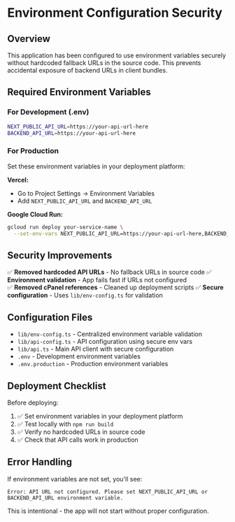 # Environment Configuration Security

## Overview

This application has been configured to use environment variables securely without hardcoded fallback URLs in the source code. This prevents accidental exposure of backend URLs in client bundles.

## Required Environment Variables

### For Development (.env)
```bash
NEXT_PUBLIC_API_URL=https://your-api-url-here
BACKEND_API_URL=https://your-api-url-here
```

### For Production
Set these environment variables in your deployment platform:

**Vercel:**
- Go to Project Settings → Environment Variables
- Add `NEXT_PUBLIC_API_URL` and `BACKEND_API_URL`

**Google Cloud Run:**
```bash
gcloud run deploy your-service-name \
  --set-env-vars NEXT_PUBLIC_API_URL=https://your-api-url-here,BACKEND_API_URL=https://your-api-url-here
```

## Security Improvements

✅ **Removed hardcoded API URLs** - No fallback URLs in source code
✅ **Environment validation** - App fails fast if URLs not configured  
✅ **Removed cPanel references** - Cleaned up deployment scripts
✅ **Secure configuration** - Uses `lib/env-config.ts` for validation

## Configuration Files

- `lib/env-config.ts` - Centralized environment variable validation
- `lib/api-config.ts` - API configuration using secure env vars
- `lib/api.ts` - Main API client with secure configuration
- `.env` - Development environment variables
- `.env.production` - Production environment variables

## Deployment Checklist

Before deploying:

1. ✅ Set environment variables in your deployment platform
2. ✅ Test locally with `npm run build` 
3. ✅ Verify no hardcoded URLs in source code
4. ✅ Check that API calls work in production

## Error Handling

If environment variables are not set, you'll see:
```
Error: API URL not configured. Please set NEXT_PUBLIC_API_URL or BACKEND_API_URL environment variable.
```

This is intentional - the app will not start without proper configuration.
